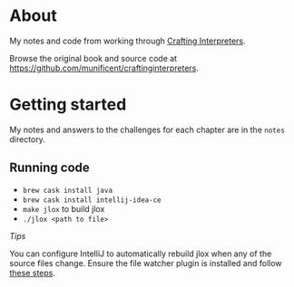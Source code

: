 # About

My notes and code from working through [Crafting Interpreters](http://craftinginterpreters.com).

Browse the original book and source code at https://github.com/munificent/craftinginterpreters.

# Getting started

My notes and answers to the challenges for each chapter are in the `notes` directory.

## Running code

- `brew cask install java`
- `brew cask install intellij-idea-ce`
- `make jlox` to build jlox 
- `./jlox <path to file>`

*Tips*

You can configure IntelliJ to automatically rebuild jlox when any of the source files change. Ensure the file watcher plugin is installed and follow [these steps](https://www.jetbrains.com/help/idea/using-file-watchers.html#ws_creating_file_watchers).